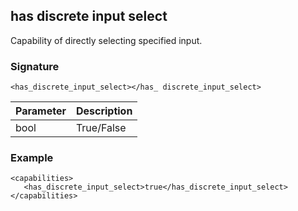 ## has discrete input select

Capability of directly selecting specified input.


### Signature

`<has_discrete_input_select></has_ discrete_input_select>`


| Parameter | Description |
| --- | --- |
| bool | True/False |


### Example

```
<capabilities>
   <has_discrete_input_select>true</has_discrete_input_select>
</capabilities>
```
